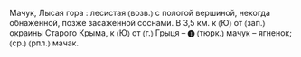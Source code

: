 ---
---

Мачук, Лысая гора
: лесистая ⦅возв.⦆ с пологой вершиной, некогда обнаженной, позже засаженной соснами. В 3,5 км. к ⦅Ю⦆ от ⦅зап.⦆ окраины Старого Крыма, к ⦅Ю⦆ от ⦅г.⦆ Грыця – ❶ ⦅тюрк.⦆ мачук – ягненок; ⦅ср.⦆ ⦅рпл.⦆ мачак.

